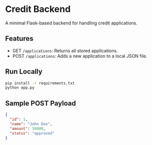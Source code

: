 # Credit Backend

A minimal Flask-based backend for handling credit applications.

## Features

- GET `/applications`: Returns all stored applications.
- POST `/applications`: Adds a new application to a local JSON file.

## Run Locally

```bash
pip install -r requirements.txt
python app.py
```

## Sample POST Payload

```json
{
  "id": 1,
  "name": "John Doe",
  "amount": 50000,
  "status": "approved"
}
```
